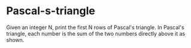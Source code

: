 # Pascal-s-triangle
 Given an integer N, print the first N rows of Pascal's triangle. In Pascal's triangle, each number is the sum of the two numbers directly above it as shown.
